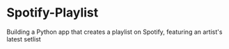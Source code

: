 # Spotify-Playlist
Building a Python app that creates a playlist on Spotify, featuring an artist's latest setlist

